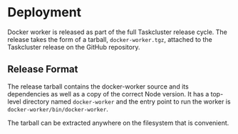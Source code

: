 # Deployment

Docker worker is released as part of the full Taskcluster release cycle.
The release takes the form of a tarball, `docker-worker.tgz`, attached to the Taskcluster release on the GitHub repository.

## Release Format

The release tarball contains the docker-worker source and its dependencies as well as a copy of the correct Node version.
It has a top-level directory named `docker-worker` and the entry point to run the worker is `docker-worker/bin/docker-worker`.

The tarball can be extracted anywhere on the filesystem that is convenient.
